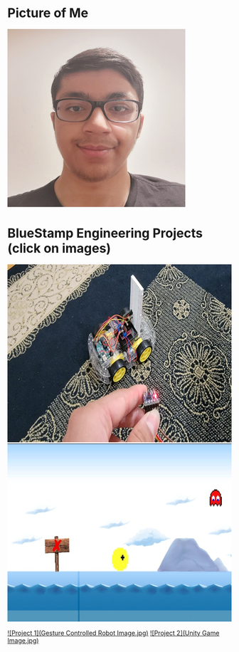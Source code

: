 # Picture of Me
<img src="Photo of Me.jpg" alt="Photo of me" style="width: 400px; height: 400px;"/>

# BlueStamp Engineering Projects (click on images)
<a href="./project1.md">
  <img src="Gesture Controlled Robot Image.jpg" alt="Photo of Gesture Controlled Robot" style="width: 700px; height: 400px;"/>
</a>
<a href="./project2.md">
  <img src="Unity Game Image.jpg" alt="Photo of Unity Game" style="width: 700px; height: 400px;"/>
</a>

[![Project 1](Gesture Controlled Robot Image.jpg)](./project1.md)
[![Project 2](Unity Game Image.jpg)](./project2.md)
